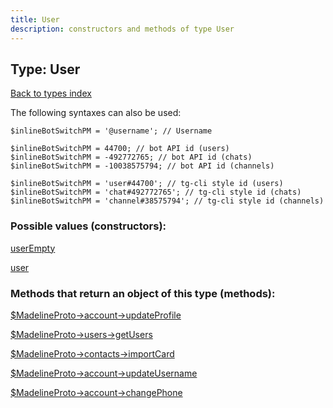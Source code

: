 ```yaml
---
title: User
description: constructors and methods of type User
---
```

## Type: User  
[Back to types index](index.md)



The following syntaxes can also be used:

```
$inlineBotSwitchPM = '@username'; // Username

$inlineBotSwitchPM = 44700; // bot API id (users)
$inlineBotSwitchPM = -492772765; // bot API id (chats)
$inlineBotSwitchPM = -10038575794; // bot API id (channels)

$inlineBotSwitchPM = 'user#44700'; // tg-cli style id (users)
$inlineBotSwitchPM = 'chat#492772765'; // tg-cli style id (chats)
$inlineBotSwitchPM = 'channel#38575794'; // tg-cli style id (channels)
```


### Possible values (constructors):

[userEmpty](../constructors/userEmpty.md)  

[user](../constructors/user.md)  



### Methods that return an object of this type (methods):

[$MadelineProto->account->updateProfile](../methods/account_updateProfile.md)  

[$MadelineProto->users->getUsers](../methods/users_getUsers.md)  

[$MadelineProto->contacts->importCard](../methods/contacts_importCard.md)  

[$MadelineProto->account->updateUsername](../methods/account_updateUsername.md)  

[$MadelineProto->account->changePhone](../methods/account_changePhone.md)  



